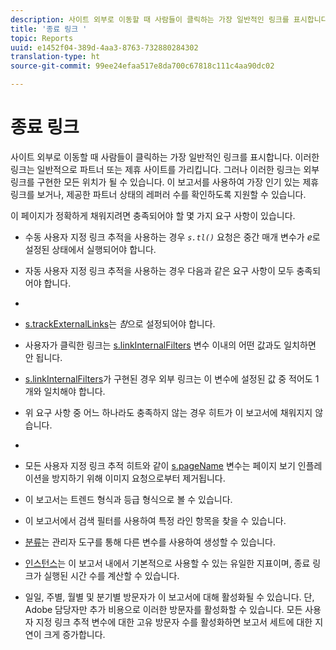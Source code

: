 ```yaml
---
description: 사이트 외부로 이동할 때 사람들이 클릭하는 가장 일반적인 링크를 표시합니다. 이러한 링크는 일반적으로 파트너 또는 제휴 사이트를 가리킵니다. 그러나 이러한 링크는 외부 링크를 구현한 모든 위치가 될 수 있습니다. 이 보고서를 사용하여 가장 인기 있는 제휴 링크를 보거나, 제공한 파트너 상태의 레퍼러 수를 확인하도록 지원할 수 있습니다.
title: '종료 링크 '
topic: Reports
uuid: e1452f04-389d-4aa3-8763-732880284302
translation-type: ht
source-git-commit: 99ee24efaa517e8da700c67818c111c4aa90dc02

---
```



# 종료 링크 

사이트 외부로 이동할 때 사람들이 클릭하는 가장 일반적인 링크를 표시합니다. 이러한 링크는 일반적으로 파트너 또는 제휴 사이트를 가리킵니다. 그러나 이러한 링크는 외부 링크를 구현한 모든 위치가 될 수 있습니다. 이 보고서를 사용하여 가장 인기 있는 제휴 링크를 보거나, 제공한 파트너 상태의 레퍼러 수를 확인하도록 지원할 수 있습니다.

이 페이지가 정확하게 채워지려면 충족되어야 할 몇 가지 요구 사항이 있습니다.

* 수동 사용자 지정 링크 추적을 사용하는 경우 *`s.tl()`* 요청은 중간 매개 변수가 *e*&#x200B;로 설정된 상태에서 실행되어야 합니다.

* 자동 사용자 지정 링크 추적을 사용하는 경우 다음과 같은 요구 사항이 모두 충족되어야 합니다.
* 

   * [s.trackExternalLinks](https://marketing.adobe.com/resources/help/en_US/sc/implement/c_trackexlinks.html)는 *참*&#x200B;으로 설정되어야 합니다.

   * 사용자가 클릭한 링크는 [s.linkInternalFilters](https://marketing.adobe.com/resources/help/en_US/sc/implement/c_linkinfilters.html) 변수 이내의 어떤 값과도 일치하면 안 됩니다.
   * [s.linkInternalFilters](https://marketing.adobe.com/resources/help/en_US/sc/implement/c_linkinfilters.html)가 구현된 경우 외부 링크는 이 변수에 설정된 값 중 적어도 1개와 일치해야 합니다.

* 위 요구 사항 중 어느 하나라도 충족하지 않는 경우 히트가 이 보고서에 채워지지 않습니다.

* 
* 모든 사용자 지정 링크 추적 히트와 같이 [s.pageName](https://marketing.adobe.com/resources/help/en_US/sc/implement/c_pagename.html) 변수는 페이지 보기 인플레이션을 방지하기 위해 이미지 요청으로부터 제거됩니다.
* 이 보고서는 트렌드 형식과 등급 형식으로 볼 수 있습니다.
* 이 보고서에서 검색 필터를 사용하여 특정 라인 항목을 찾을 수 있습니다.
*  [분류](/help/analyze/reports-analytics/reports-customize/breakdowns.md)는 관리자 도구를 통해 다른 변수를 사용하여 생성할 수 있습니다.
* [인스턴스](/help/components/c-variables/c-metrics/metrics-instance.md)는 이 보고서 내에서 기본적으로 사용할 수 있는 유일한 지표이며, 종료 링크가 실행된 시간 수를 계산할 수 있습니다.
* 일일, 주별, 월별 및 분기별 방문자가 이 보고서에 대해 활성화될 수 있습니다. 단, Adobe 담당자만 추가 비용으로 이러한 방문자를 활성화할 수 있습니다. 모든 사용자 지정 링크 추적 변수에 대한 고유 방문자 수를 활성화하면 보고서 세트에 대한 지연이 크게 증가합니다.

